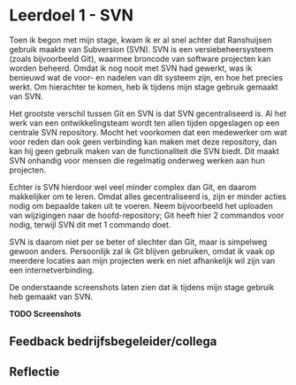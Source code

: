 ﻿# Leerdoel 1 - SVN
Toen ik begon met mijn stage, kwam ik er al snel achter dat Ranshuijsen gebruik maakte van Subversion (SVN). SVN is een versiebeheersysteem (zoals bijvoorbeeld Git), waarmee broncode van software projecten kan worden beheerd. Omdat ik nog nooit met SVN had gewerkt, was ik benieuwd wat de voor- en nadelen van dit systeem zijn, en hoe het precies werkt. Om hierachter te komen, heb ik tijdens mijn stage gebruik gemaakt van SVN.

Het grootste verschil tussen Git en SVN is dat SVN gecentraliseerd is. Al het werk van een ontwikkelingsteam wordt ten allen tijden opgeslagen op een centrale SVN repository. Mocht het voorkomen dat een medewerker om wat voor reden dan ook geen verbinding kan maken met deze repository, dan kan hij geen gebruik maken van de functionaliteit die SVN biedt. Dit maakt SVN onhandig voor mensen die regelmatig onderweg werken aan hun projecten.

Echter is SVN hierdoor wel veel minder complex dan Git, en daarom makkelijker om te leren. Omdat alles gecentraliseerd is, zijn er minder acties nodig om bepaalde taken uit te voeren. Neem bijvoorbeeld het uploaden van wijzigingen naar de hoofd-repository; Git heeft hier 2 commandos voor nodig, terwijl SVN dit met 1 commando doet.

SVN is daarom niet per se beter of slechter dan Git, maar is simpelweg gewoon anders. Persoonlijk zal ik Git blijven gebruiken, omdat ik vaak op meerdere locaties aan mijn projecten werk en niet afhankelijk wil zijn van een internetverbinding.

De onderstaande screenshots laten zien dat ik tijdens mijn stage gebruik heb gemaakt van SVN.

**TODO Screenshots**

## Feedback bedrijfsbegeleider/collega
## Reflectie
